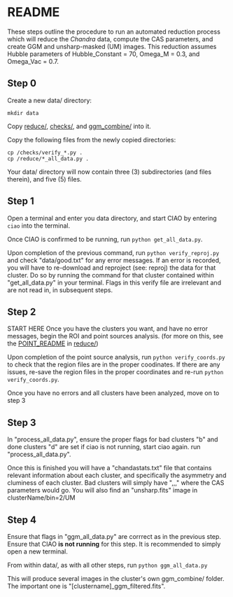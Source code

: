 # README #

These steps outline the procedure to run an automated reduction process which will reduce the *Chandra* data, compute the CAS parameters, and create GGM and unsharp-masked (UM) images. This reduction assumes Hubble parameters of Hubble_Constant = 70, Omega_M = 0.3, and Omega_Vac = 0.7.

## Step 0 ##

Create a new data/ directory:
```
mkdir data
```
Copy [reduce/](reduce), [checks/](checks), and [ggm_combine/](ggm_combine) into it.

Copy the following files from the newly copied directories:
```
cp /checks/verify_*.py .
cp /reduce/*_all_data.py .
```

Your data/ directory will now contain three (3) subdirectories (and files therein), and five (5) files.

## Step 1 ##

Open a terminal and enter you data directory, and start CIAO by entering
`ciao`
into the terminal.

Once CIAO is confirmed to be running, run
`python get_all_data.py`.

Upon completion of the previous command, run
`python verify_reproj.py` and check "data/good.txt" for any error messages. If an error is recorded, you will have to re-download and reproject (see: reproj) the data for that cluster. Do so by running the command for that cluster contained within "get_all_data.py" in your terminal. Flags in this verify file are irrelevant and are not read in, in subsequent steps.

## Step 2 ##
START HERE
Once you have the clusters you want, and have no error messages, begin the ROI and point sources analysis.
(for more on this, see the [POINT_README](reduce/POINT_README) in [reduce/](reduce))

Upon completion of the point source analysis, run
`python verify_coords.py` to check that the region files are in the proper coodinates. If there are any issues, re-save the region files in the proper coordinates and re-run
`python verify_coords.py`.

Once you have no errors and all clusters have been analyzed, move on to step 3

## Step 3 ##

In "process_all_data.py", ensure the proper flags for bad clusters "b" and done clusters "d" are set
if ciao is not running, start ciao again. 
run "process_all_data.py".

Once this is finished you will have a "chandastats.txt" file that contains relevant
information about each cluster, and specifically the asymmetry and cluminess of each cluster. Bad clusters
will simply have ",,," where the CAS parameters would go. 
You will also find an "unsharp.fits" image in clusterName/bin=2/UM

## Step 4 ##

Ensure that flags in "ggm_all_data.py" are corrrect as in the previous step.
Ensure that CIAO **is not running** for this step. It is recommended to simply open a new terminal.

From within data/, as with all other steps, run `python ggm_all_data.py`

This will produce several images in the cluster's own ggm_combine/ folder. The important one
is "[clustername]_ggm_filtered.fits".
